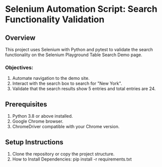# Selenium Automation Script: Search Functionality Validation

## Overview
This project uses Selenium with Python and pytest to validate the search functionality on the Selenium Playground Table Search Demo page.

### Objectives:
1. Automate navigation to the demo site.
2. Interact with the search box to search for "New York".
3. Validate that the search results show 5 entries and total entries are 24.

## Prerequisites
1. Python 3.8 or above installed.
2. Google Chrome browser.
3. ChromeDriver compatible with your Chrome version.

## Setup Instructions
1. Clone the repository or copy the project structure.
2. How to Install Dependencies:
   pip install -r requirements.txt
